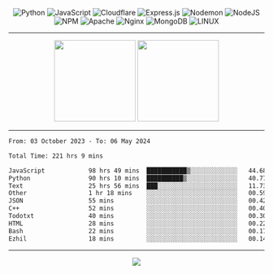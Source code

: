 <div align="center">
  
![Python](https://img.shields.io/badge/python-3670A0?style=for-the-badge&logo=python&logoColor=ffdd54) ![JavaScript](https://img.shields.io/badge/javascript-%23323330.svg?style=for-the-badge&logo=javascript&logoColor=%23F7DF1E) ![Cloudflare](https://img.shields.io/badge/Cloudflare-F38020?style=for-the-badge&logo=Cloudflare&logoColor=white) ![Express.js](https://img.shields.io/badge/express.js-%23404d59.svg?style=for-the-badge&logo=express&logoColor=%2361DAFB) ![Nodemon](https://img.shields.io/badge/NODEMON-%23323330.svg?style=for-the-badge&logo=nodemon&logoColor=%BBDEAD) ![NodeJS](https://img.shields.io/badge/node.js-6DA55F?style=for-the-badge&logo=node.js&logoColor=white) ![NPM](https://img.shields.io/badge/NPM-%23CB3837.svg?style=for-the-badge&logo=npm&logoColor=white) ![Apache](https://img.shields.io/badge/apache-%23D42029.svg?style=for-the-badge&logo=apache&logoColor=white) ![Nginx](https://img.shields.io/badge/nginx-%23009639.svg?style=for-the-badge&logo=nginx&logoColor=white) ![MongoDB](https://img.shields.io/badge/MongoDB-%234ea94b.svg?style=for-the-badge&logo=mongodb&logoColor=white) ![LINUX](https://img.shields.io/badge/Linux-FCC624?style=for-the-badge&logo=linux&logoColor=black)

---


<img src="https://github-readme-streak-stats.herokuapp.com/?user=anotherrandomonline&theme=react" height="160"/>
  
<img src="https://github-readme-stats.vercel.app/api?username=anotherrandomonline&show_icons=true&include_all_commits=true&theme=react" height="160"/>
</div>

---

<!--START_SECTION:waka-->

```txt
From: 03 October 2023 - To: 06 May 2024

Total Time: 221 hrs 9 mins

JavaScript            98 hrs 49 mins  ███████████▒░░░░░░░░░░░░░   44.68 %
Python                90 hrs 10 mins  ██████████▒░░░░░░░░░░░░░░   40.77 %
Text                  25 hrs 56 mins  ███░░░░░░░░░░░░░░░░░░░░░░   11.73 %
Other                 1 hr 18 mins    ░░░░░░░░░░░░░░░░░░░░░░░░░   00.59 %
JSON                  55 mins         ░░░░░░░░░░░░░░░░░░░░░░░░░   00.42 %
C++                   52 mins         ░░░░░░░░░░░░░░░░░░░░░░░░░   00.40 %
Todotxt               40 mins         ░░░░░░░░░░░░░░░░░░░░░░░░░   00.30 %
HTML                  28 mins         ░░░░░░░░░░░░░░░░░░░░░░░░░   00.22 %
Bash                  22 mins         ░░░░░░░░░░░░░░░░░░░░░░░░░   00.17 %
Ezhil                 18 mins         ░░░░░░░░░░░░░░░░░░░░░░░░░   00.14 %
```

<!--END_SECTION:waka-->

---

<div align="center">
  
![](https://github-profile-trophy.vercel.app/?username=anotherrandomonline&theme=darkhub&no-frame=true&no-bg=true&margin-w=4)

</div>
